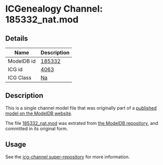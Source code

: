 # ICGenealogy Channel: 185332\_nat.mod

## Details

Name | Description
---- | -----------
ModelDB id | [185332](http://senselab.med.yale.edu/ModelDB/ShowModel.cshtml?model=185332)
ICG id | [4063](http://icg.neurotheory.ox.ac.uk/channels/2/4063)
ICG Class | [Na](http://icg.neurotheory.ox.ac.uk/channels/2)

## Description

This is a single channel model file that was originally part of a [published model on the ModelDB website](http://senselab.med.yale.edu/mModelDB/ShowModel.cshtml?model=185332).

The file [185332\_nat.mod](185332_nat.mod) was extrated from [the ModelDB repository](http://senselab.med.yale.edu/ModelDB/ShowModel.cshtml?model=185332), and committed in its original form.

## Usage

See the [icg-channel super-repository](https://github.com/icgenealogy/icg-channels) for more information.